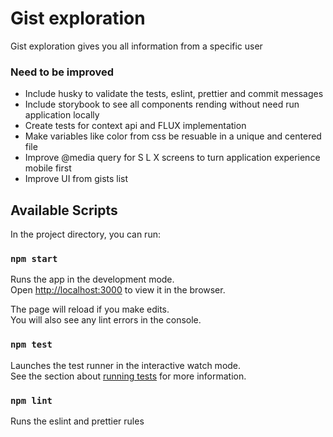 # Gist exploration

Gist exploration gives you all information from a specific user

### Need to be improved
 - Include husky to validate the tests, eslint, prettier and commit messages
 - Include storybook to see all components rending without need run application locally
 - Create tests for context api and FLUX implementation
 - Make variables like color from css be resuable in a unique and centered file
 - Improve @media query for S L X screens to turn application experience mobile first
 - Improve UI from gists list

## Available Scripts

In the project directory, you can run:

### `npm start`

Runs the app in the development mode.\
Open [http://localhost:3000](http://localhost:3000) to view it in the browser.

The page will reload if you make edits.\
You will also see any lint errors in the console.

### `npm test`

Launches the test runner in the interactive watch mode.\
See the section about [running tests](https://facebook.github.io/create-react-app/docs/running-tests) for more information.

### `npm lint`

Runs the eslint and prettier rules
